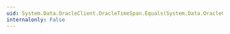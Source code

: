 ```yaml
---
uid: System.Data.OracleClient.OracleTimeSpan.Equals(System.Data.OracleClient.OracleTimeSpan,System.Data.OracleClient.OracleTimeSpan)
internalonly: False
---
```


